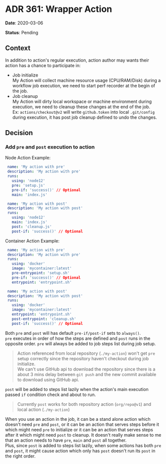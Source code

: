 # ADR 361: Wrapper Action

**Date**: 2020-03-06

**Status**: Pending

## Context

In addition to action's regular execution, action author may wants their action has a chance to participate in:
- Job initialize  
  My Action will collect machine resource usage (CPU/RAM/Disk) during a workflow job execution, we need to start perf recorder at the begin of the job.
- Job cleanup  
  My Action will dirty local workspace or machine environment during execution, we need to cleanup these changes at the end of the job.  
  Ex: `actions/checkout@v2` will write `github.token` into local `.git/config` during execution, it has post job cleanup defined to undo the changes.

## Decision

### Add `pre` and `post` execution to action

Node Action Example:

```yaml
 name: 'My action with pre'
 description: 'My action with pre'
 runs:
   using: 'node12'
   pre: 'setup.js'
   pre-if: 'success()' // Optional
   main: 'index.js'

 name: 'My action with post'
 description: 'My action with post'
 runs:
   using: 'node12'
   main: 'index.js'
   post: 'cleanup.js'
   post-if: 'success()' // Optional
```

Container Action Example:

```yaml
 name: 'My action with pre'
 description: 'My action with pre'
 runs:
   using: 'docker'
   image: 'mycontainer:latest'
   pre-entrypoint: 'setup.sh'
   pre-if: 'success()' // Optional
   entrypoint: 'entrypoint.sh'

 name: 'My action with post'
 description: 'My action with post'
 runs:
   using: 'docker'
   image: 'mycontainer:latest'
   entrypoint: 'entrypoint.sh'
   post-entrypoint: 'cleanup.sh'
   post-if: 'success()' // Optional
```

Both `pre` and `post` will has default `pre-if/post-if` sets to `always()`.  
`pre` executes in order of how the steps are defined and `post` runs in the opposite order.
`pre` will always be added to job steps list during job setup.  
> Action referenced from local repository (`./my-action`) won't get `pre` setup correctly since the repository haven't checkout during job initialize.  
> We can't use GitHub api to download the repository since there is a about 3 mins delay between `git push` and the new commit available to download using GitHub api.

`post` will be added to steps list lazily when the action's main execution passed `if` condition check and about to run.
> Currently `post` works for both repository action (`org/repo@v1`) and local action (`./my-action`)

When you use an action in the job, it can be a stand alone action which doesn't need `pre` and `post`, or it can be an action that serves steps before it which might need `pre` to initialize or it can be an action that serves steps after it which might need `post` to cleanup.
It doesn't really make sense to me that an action needs to have `pre`, `main` and `post` all together.   
Plus, since `post` is added to steps list lazily, when some actions has both `pre` and `post`, it might cause action which only has `post` doesn't run its `post` in the right order.
